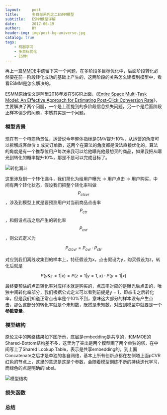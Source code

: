```yaml
---
layout:     post
title:      多目标系列之二ESMM模型
subtitle:   ESMM模型详解
date:       2017-06-19
author:     BY
header-img: img/post-bg-universe.jpg
catalog: true
tags:
    - 机器学习
    - 多目标优化
    - ESMM
---
```


再上一篇[MMOE](http://yougth.top/2021/03/25/%E5%A4%9A%E7%9B%AE%E6%A0%87%E7%B3%BB%E5%88%97%E4%B9%8B%E4%B8%80MMOE%E6%A8%A1%E5%9E%8B/)中遗留下来一个问题，在多阶段多目标优化中，后面阶段转化必然要在前一阶段转化成功的基础上产生的，这两阶段的关系怎么建模到模型中，看看ESMM是怎么解决的。


ESMM原始论文是阿里2018年发在SIGIR上面，《[Entire Space Multi-Task Model: An Eﬀective Approach for Estimating Post-Click Conversion Rate](https://arxiv.org/abs/1804.07931)》，主要解决了两个问题，一个是上面提到的多阶段信息损失问题，另一个是后面阶段正样本偏少的问题，本质其实是一个问题。


### 模型背景

现在有一个电商场景位，运营说今年整体指标是GMV提升10%，从运营的角度可以拆解成客单价 x 成交订单数，这两个在算法的角度都是没法直接优化的，算法的角度是有一个推荐位用户每次来我可以给他曝光他最想买的商品，如果我把从曝光到转化的概率提升10%，那是不是可以完成目标了。

![转化漏斗](http://yougth.top/img/ml/ESMM_1.png)

这里涉及到一个转化漏斗，我们简化为给用户曝光 -> 用户点击 -> 用户购买，中间有两个转化状态，假设我们把整个转化率叫做$$P_{ctcvr}$$，涉及到模型上就是要预测用户对当前商品点击率$$P_{ctr}$$，和假设点击之后产生的转化率$$P_{cvr}$$，则公式定义为

$$
P_{ctcvr} = P_{cvr} · P_{ctr}
$$

对应到我们离线收集到的样本上，特征假设为x，点击假设为y，购买假设为z，转化后就是

$$
P(y\&z = 1 | x) = P(z = 1|y = 1,x) · P(y=1 | x)
$$

最终要预估的点击转化率对应样本就是购买的，点击率对应的是曝光后点击的，唯独中间转化率部分，我们根据公式定义可以看到前提是y = 1，即点击之后转化率，但是我们知道正常点击率是个10%不到，意味这大部分的样本没有产生点击，那么这部分的转化率就是个未知数，既然是未知数，对应到模型中就要是一个**参数变量**。

### 模型结构

原论文中的网络结果如下图所示，底层是embedding是共享的，和MMOE的Shared-Bottom结构差不多，这里为了突出是两个模型画了两个单独的塔，在中间写上了Shared Lookup Table，表示是共享embedding的，到上面Concatenate之后才是单独的各自网络，基本上所有创新点都在左侧塔上面pCVR红色的节点上，这里的意思是这是个参数，会随着模型训练不断的持续迭代学习，而绿色的点是明确的label。

![模型结构](http://yougth.top/img/ml/ESMM_0.png)

### 损失函数



### 总结


